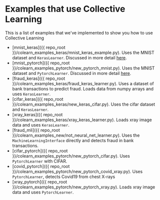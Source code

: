 # Examples that use Collective Learning
This is a list of examples that we've implemented to show you how to use Collective Learning

* [mnist_keras]({{ repo_root }}/colearn_examples_keras/mnist_keras_example.py). 
  Uses the MNIST dataset and `KerasLearner`. 
  Discussed in more detail [here](./intro_tutorial_keras.md).
* [mnist_pytorch]({{ repo_root }}/colearn_examples_pytorch/new_pytorch_mnist.py). 
  Uses the MNIST dataset and `PytorchLearner`. 
  Discussed in more detail [here](./intro_tutorial_pytorch.md).
* [fraud_keras]({{ repo_root }}/colearn_examples_keras/fraud_keras_learner.py). 
  Uses a dataset of bank transactions to predict fraud. 
  Loads data from numpy arrays and uses `KerasLearner`.
* [cifar_keras]({{ repo_root }}/colearn_examples_keras/new_keras_cifar.py). 
  Uses the cifar dataset and `KerasLearner`.
* [xray_keras]({{ repo_root }}/colearn_examples_keras/xray_keras_learner.py). 
  Loads xray image data and uses `KerasLearner`.
* [fraud_mli]({{ repo_root }}/colearn_examples_new/not_neural_net_learner.py).
  Uses the `MachineLearningInterface` directly and detects fraud in bank transactions.
* [cifar_pytorch]({{ repo_root }}/colearn_examples_pytorch/new_pytorch_cifar.py).
  Uses `PytorchLearner` with CIFAR.
* [covid_pytorch]({{ repo_root }}/colearn_examples_pytorch/new_pytorch_covid_xray.py).
  Uses `PytorchLearner`, detects Covid19 from chest X-rays
* [xray_pytorch]({{ repo_root }}/colearn_examples_pytorch/new_pytorch_xray.py). 
  Loads xray image data and uses `PytorchLearner`.
  
